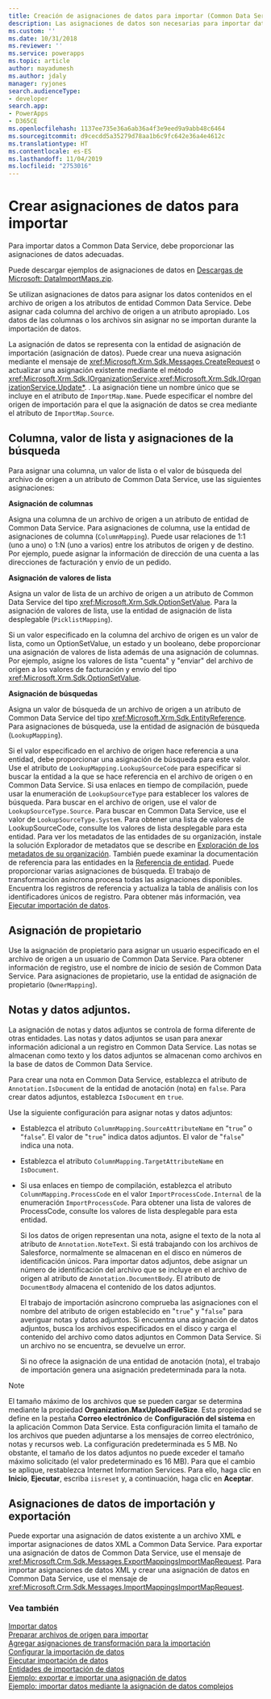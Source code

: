 ```yaml
---
title: Creación de asignaciones de datos para importar (Common Data Service) | Microsoft Docs
description: Las asignaciones de datos son necesarias para importar datos y contienen asignaciones entre los datos incluidos en el archivo de origen y los correspondientes atributos de entidad.
ms.custom: ''
ms.date: 10/31/2018
ms.reviewer: ''
ms.service: powerapps
ms.topic: article
author: mayadumesh
ms.author: jdaly
manager: ryjones
search.audienceType:
- developer
search.app:
- PowerApps
- D365CE
ms.openlocfilehash: 1137ee735e36a6ab36a4f3e9eed9a9abb48c6464
ms.sourcegitcommit: d9cecdd5a35279d78aa1b6c9fc642e36a4e4612c
ms.translationtype: HT
ms.contentlocale: es-ES
ms.lasthandoff: 11/04/2019
ms.locfileid: "2753016"
---
```

# <a name="create-data-maps-for-import"></a>Crear asignaciones de datos para importar

Para importar datos a Common Data Service, debe proporcionar las asignaciones de datos adecuadas.  
  
 Puede descargar ejemplos de asignaciones de datos en [Descargas de Microsoft: DataImportMaps.zip](https://download.microsoft.com/download/D/5/F/D5F73E15-439B-4EBC-BFFB-C6837B146C76/DataImportMaps.zip).
  
 Se utilizan asignaciones de datos para asignar los datos contenidos en el archivo de origen a los atributos de entidad Common Data Service. Debe asignar cada columna del archivo de origen a un atributo apropiado. Los datos de las columnas o los archivos sin asignar no se importan durante la importación de datos.  
  
 La asignación de datos se representa con la entidad de asignación de importación (asignación de datos). Puede crear una nueva asignación mediante el mensaje de <xref:Microsoft.Xrm.Sdk.Messages.CreateRequest> o actualizar una asignación existente mediante el método <xref:Microsoft.Xrm.Sdk.IOrganizationService>.<xref:Microsoft.Xrm.Sdk.IOrganizationService.Update*>. . La asignación tiene un nombre único que se incluye en el atributo de `ImportMap.Name`. Puede especificar el nombre del origen de importación para el que la asignación de datos se crea mediante el atributo de `ImportMap.Source`.  
  
<a name="BKMK_Column"></a>   
## <a name="column-list-value-and-lookup-mappings"></a>Columna, valor de lista y asignaciones de la búsqueda  
 Para asignar una columna, un valor de lista o el valor de búsqueda del archivo de origen a un atributo de Common Data Service, use las siguientes asignaciones:  
  
 **Asignación de columnas**  
  
 Asigna una columna de un archivo de origen a un atributo de entidad de Common Data Service. Para asignaciones de columna, use la entidad de asignaciones de columna (`ColumnMapping`). Puede usar relaciones de 1:1 (uno a uno) o 1:N (uno a varios) entre los atributos de origen y de destino. Por ejemplo, puede asignar la información de dirección de una cuenta a las direcciones de facturación y envío de un pedido.  
  
 **Asignación de valores de lista**  
  
 Asigna un valor de lista de un archivo de origen a un atributo de Common Data Service del tipo <xref:Microsoft.Xrm.Sdk.OptionSetValue>. Para la asignación de valores de lista, use la entidad de asignación de lista desplegable (`PicklistMapping`).  
  
 Si un valor especificado en la columna del archivo de origen es un valor de lista, como un OptionSetValue, un estado y un booleano, debe proporcionar una asignación de valores de lista además de una asignación de columnas. Por ejemplo, asigne los valores de lista "cuenta" y "enviar" del archivo de origen a los valores de facturación y envío del tipo <xref:Microsoft.Xrm.Sdk.OptionSetValue>.  
  
 **Asignación de búsquedas**  
  
 Asigna un valor de búsqueda de un archivo de origen a un atributo de Common Data Service del tipo <xref:Microsoft.Xrm.Sdk.EntityReference>. Para asignaciones de búsqueda, use la entidad de asignación de búsqueda (`LookupMapping`).  
  
 Si el valor especificado en el archivo de origen hace referencia a una entidad, debe proporcionar una asignación de búsqueda para este valor. Use el atributo de `LookupMapping.LookupSourceCode` para especificar si buscar la entidad a la que se hace referencia en el archivo de origen o en Common Data Service. Si usa enlaces en tiempo de compilación, puede usar la enumeración de `LookupSourceType` para establecer los valores de búsqueda. Para buscar en el archivo de origen, use el valor de `LookupSourceType.Source`. Para buscar en Common Data Service, use el valor de `LookupSourceType.System`. Para obtener una lista de valores de LookupSourceCode, consulte los valores de lista desplegable para esta entidad. Para ver los metadatos de las entidades de su organización, instale la solución Explorador de metadatos que se describe en [Exploración de los metadatos de su organización](/dynamics365/customer-engagement/developer/browse-your-metadata). También puede examinar la documentación de referencia para las entidades en la [Referencia de entidad](reference/about-entity-reference.md).  Puede proporcionar varias asignaciones de búsqueda. El trabajo de transformación asíncrona procesa todas las asignaciones disponibles. Encuentra los registros de referencia y actualiza la tabla de análisis con los identificadores únicos de registro. Para obtener más información, vea [Ejecutar importación de datos](run-data-import.md).  
  
<a name="BKMK_Owner"></a>   
## <a name="owner-mapping"></a>Asignación de propietario  
 Use la asignación de propietario para asignar un usuario especificado en el archivo de origen a un usuario de Common Data Service. Para obtener información de registro, use el nombre de inicio de sesión de Common Data Service. Para asignaciones de propietario, use la entidad de asignación de propietario (`OwnerMapping`).  
  
<a name="BKMK_Notes"></a>   
## <a name="notes-and-attachments"></a>Notas y datos adjuntos.  
 La asignación de notas y datos adjuntos se controla de forma diferente de otras entidades. Las notas y datos adjuntos se usan para anexar información adicional a un registro en Common Data Service. Las notas se almacenan como texto y los datos adjuntos se almacenan como archivos en la base de datos de Common Data Service.  
  
 Para crear una nota en Common Data Service, establezca el atributo de `Annotation.IsDocument` de la entidad de anotación (nota) en `false`. Para crear datos adjuntos, establezca `IsDocument` en `true`.  
  
 Use la siguiente configuración para asignar notas y datos adjuntos:  
  
- Establezca el atributo `ColumnMapping.SourceAttributeName` en “`true`” o “`false`”. El valor de "`true`" indica datos adjuntos. El valor de "`false`" indica una nota.  
  
- Establezca el atributo `ColumnMapping.TargetAttributeName` en `IsDocument`.  
  
- Si usa enlaces en tiempo de compilación, establezca el atributo `ColumnMapping.ProcessCode` en el valor `ImportProcessCode.Internal` de la enumeración `ImportProcessCode`. Para obtener una lista de valores de ProcessCode, consulte los valores de lista desplegable para esta entidad.  
  
  Si los datos de origen representan una nota, asigne el texto de la nota al atributo de `Annotation.NoteText`. Si está trabajando con los archivos de Salesforce, normalmente se almacenan en el disco en números de identificación únicos. Para importar datos adjuntos, debe asignar un número de identificación del archivo que se incluye en el archivo de origen al atributo de `Annotation.DocumentBody`. El atributo de `DocumentBody` almacena el contenido de los datos adjuntos.  
  
  El trabajo de importación asíncrono comprueba las asignaciones con el nombre del atributo de origen establecido en "`true`" y "`false`" para averiguar notas y datos adjuntos. Si encuentra una asignación de datos adjuntos, busca los archivos especificados en el disco y carga el contenido del archivo como datos adjuntos en Common Data Service. Si un archivo no se encuentra, se devuelve un error.  
  
  Si no ofrece la asignación de una entidad de anotación (nota), el trabajo de importación genera una asignación predeterminada para la nota.  
  
> [!NOTE]
> El tamaño máximo de los archivos que se pueden cargar se determina mediante la propiedad **Organization.MaxUploadFileSize**. Esta propiedad se define en la pestaña **Correo electrónico** de **Configuración del sistema** en la aplicación Common Data Service. Esta configuración limita el tamaño de los archivos que pueden adjuntarse a los mensajes de correo electrónico, notas y recursos web. La configuración predeterminada es 5 MB.  No obstante, el tamaño de los datos adjuntos no puede exceder el tamaño máximo solicitado (el valor predeterminado es 16 MB). Para que el cambio se aplique, restablezca Internet Information Services. Para ello, haga clic en **Inicio**, **Ejecutar**, escriba `iisreset` y, a continuación, haga clic en **Aceptar**.  
  
<a name="BKMK_ImportExport"></a>   
## <a name="import-and-export-data-maps"></a>Asignaciones de datos de importación y exportación  
 Puede exportar una asignación de datos existente a un archivo XML e importar asignaciones de datos XML a Common Data Service. Para exportar una asignación de datos de Common Data Service, use el mensaje de <xref:Microsoft.Crm.Sdk.Messages.ExportMappingsImportMapRequest>. Para importar asignaciones de datos XML y crear una asignación de datos en Common Data Service, use el mensaje de <xref:Microsoft.Crm.Sdk.Messages.ImportMappingsImportMapRequest>.  
  
### <a name="see-also"></a>Vea también

[Importar datos](import-data.md)<br />
[Preparar archivos de origen para importar](prepare-source-files-import.md)<br />
[Agregar asignaciones de transformación para la importación](add-transformation-mappings-import.md)<br />
[Configurar la importación de datos](configure-data-import.md)<br />
[Ejecutar importación de datos](run-data-import.md)<br />
[Entidades de importación de datos](data-import-entities.md)<br />
[Ejemplo: exportar e importar una asignación de datos](org-service/samples/export-import-data-map.md)<br />
[Ejemplo: importar datos mediante la asignación de datos complejos](org-service/samples/import-data-complex-data-map.md)<br />